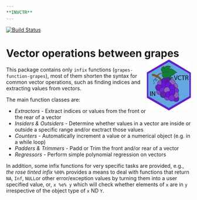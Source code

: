 ```yaml
---
**INVCTR**
---
```


[![Build Status](https://travis-ci.org/FredHasselman/invctr.svg?branch=master)](https://travis-ci.org/FredHasselman/invctr)

# Vector operations between grapes <img src="man/figures/logo.png" align="right" alt="" width="120" />

This package contains only `infix` functions (`grapes-function-grapes`), most of them shorten the syntax for common vector operations, such as finding indices and extracting values from vectors.

The main function classes are:

* _Extractors_ - Extract indices or values from the front or the rear of a vector
* _Insiders & Outsiders_ - Determine whether values in a vector are inside or outside a specific range and/or exctract those values
* _Counters_ - Automatically increment a value or a numerical object (e.g. in a while loop)
* _Padders & Trimmers_ - Padd or Trim the front and/or rear of a vector
* _Regressors_ - Perform simple polynomial regression on vectors

In addition, some infix functions for very specific tasks are provided, e.g., _the rose tinted infix_ `%00%` provides a means to deal with functions that return `NA`, `Inf`, `NULL`or other error/exception values by turning them into a user specified value, or, `x %e% y` which will check whether elements of `x` are in `y` irrespective of the object type of `x` ND `Y`.

